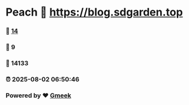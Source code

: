 # Peach :link: https://blog.sdgarden.top 
### :page_facing_up: [14](https://blog.sdgarden.top/tag.html) 
### :speech_balloon: 9 
### :hibiscus: 14133 
### :alarm_clock: 2025-08-02 06:50:46 
### Powered by :heart: [Gmeek](https://github.com/Meekdai/Gmeek)
